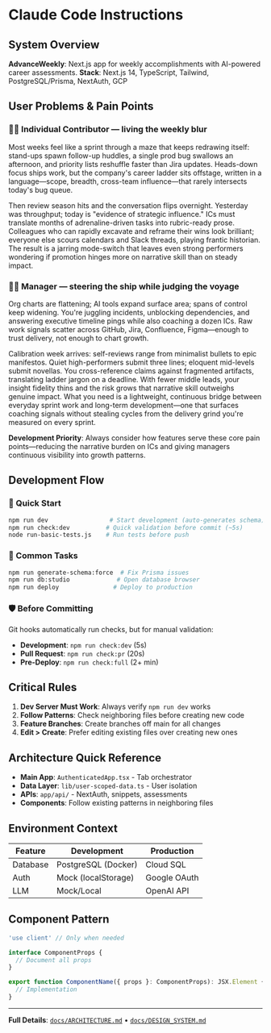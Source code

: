 # Claude Code Instructions

## System Overview
**AdvanceWeekly**: Next.js app for weekly accomplishments with AI-powered career assessments.
**Stack**: Next.js 14, TypeScript, Tailwind, PostgreSQL/Prisma, NextAuth, GCP

## User Problems & Pain Points

### 👩‍💻 Individual Contributor — living the weekly blur
Most weeks feel like a sprint through a maze that keeps redrawing itself: stand-ups spawn follow-up huddles, a single prod bug swallows an afternoon, and priority lists reshuffle faster than Jira updates. Heads-down focus ships work, but the company's career ladder sits offstage, written in a language—scope, breadth, cross-team influence—that rarely intersects today's bug queue.

Then review season hits and the conversation flips overnight. Yesterday was throughput; today is "evidence of strategic influence." ICs must translate months of adrenaline-driven tasks into rubric-ready prose. Colleagues who can rapidly excavate and reframe their wins look brilliant; everyone else scours calendars and Slack threads, playing frantic historian. The result is a jarring mode-switch that leaves even strong performers wondering if promotion hinges more on narrative skill than on steady impact.

### 👩‍🏫 Manager — steering the ship while judging the voyage
Org charts are flattening; AI tools expand surface area; spans of control keep widening. You're juggling incidents, unblocking dependencies, and answering executive timeline pings while also coaching a dozen ICs. Raw work signals scatter across GitHub, Jira, Confluence, Figma—enough to trust delivery, not enough to chart growth.

Calibration week arrives: self-reviews range from minimalist bullets to epic manifestos. Quiet high-performers submit three lines; eloquent mid-levels submit novellas. You cross-reference claims against fragmented artifacts, translating ladder jargon on a deadline. With fewer middle leads, your insight fidelity thins and the risk grows that narrative skill outweighs genuine impact. What you need is a lightweight, continuous bridge between everyday sprint work and long-term development—one that surfaces coaching signals without stealing cycles from the delivery grind you're measured on every sprint.

**Development Priority**: Always consider how features serve these core pain points—reducing the narrative burden on ICs and giving managers continuous visibility into growth patterns.

## Development Flow

### 🚀 Quick Start
```bash
npm run dev                 # Start development (auto-generates schema)
npm run check:dev          # Quick validation before commit (~5s)
node run-basic-tests.js    # Run tests before push
```

### 🔧 Common Tasks
```bash
npm run generate-schema:force  # Fix Prisma issues
npm run db:studio             # Open database browser
npm run deploy               # Deploy to production
```

### 🛡️ Before Committing
Git hooks automatically run checks, but for manual validation:
- **Development**: `npm run check:dev` (5s)
- **Pull Request**: `npm run check:pr` (20s) 
- **Pre-Deploy**: `npm run check:full` (2+ min)

## Critical Rules
1. **Dev Server Must Work**: Always verify `npm run dev` works
2. **Follow Patterns**: Check neighboring files before creating new code
3. **Feature Branches**: Create branches off main for all changes
4. **Edit > Create**: Prefer editing existing files over creating new ones

## Architecture Quick Reference
- **Main App**: `AuthenticatedApp.tsx` - Tab orchestrator
- **Data Layer**: `lib/user-scoped-data.ts` - User isolation
- **APIs**: `app/api/` - NextAuth, snippets, assessments
- **Components**: Follow existing patterns in neighboring files

## Environment Context
| Feature | Development | Production |
|---------|------------|------------|
| Database | PostgreSQL (Docker) | Cloud SQL |
| Auth | Mock (localStorage) | Google OAuth |
| LLM | Mock/Local | OpenAI API |

## Component Pattern
```typescript
'use client' // Only when needed

interface ComponentProps {
  // Document all props
}

export function ComponentName({ props }: ComponentProps): JSX.Element {
  // Implementation
}
```

---
**Full Details**: [`docs/ARCHITECTURE.md`](./docs/ARCHITECTURE.md) • [`docs/DESIGN_SYSTEM.md`](./docs/DESIGN_SYSTEM.md)